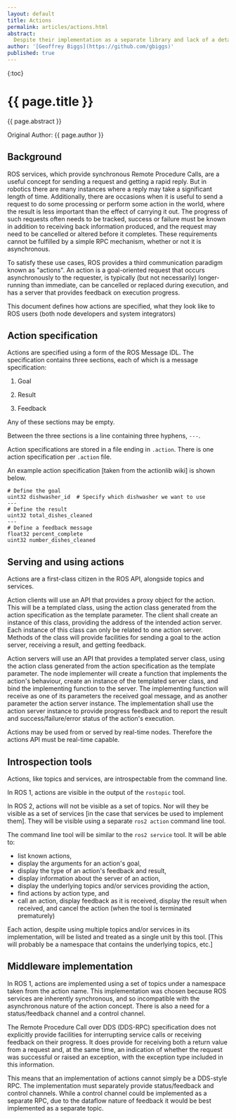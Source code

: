 ```yaml
---
layout: default
title: Actions
permalink: articles/actions.html
abstract:
  Despite their implementation as a separate library and lack of a detailed specification, actions are one of the three core types of interaction between ROS nodes. Their asynchronous nature combined with the feedback and control mechanism gives them significantly more power than a standard RPC. This article formalises the requirements for actions, including what a ROS user should see and what the middleware layer should provide.
author: '[Geoffrey Biggs](https://github.com/gbiggs)'
published: true
---
```


{:toc}

# {{ page.title }}

<div class="abstract" markdown="1">
{{ page.abstract }}
</div>

Original Author: {{ page.author }}

## Background

ROS services, which provide synchronous Remote Procedure Calls, are a useful concept for sending a request and getting a rapid reply. But in robotics there are many instances where a reply may take a significant length of time. Additionally, there are occasions when it is useful to send a request to do some processing or perform some action in the world, where the result is less important than the effect of carrying it out. The progress of such requests often needs to be tracked, success or failure must be known in addition to receiving back information produced, and the request may need to be cancelled or altered before it completes. These requirements cannot be fulfilled by a simple RPC mechanism, whether or not it is asynchronous.

To satisfy these use cases, ROS provides a third communication paradigm known as "actions". An action is a goal-oriented request that occurs asynchronously to the requester, is typically (but not necessarily) longer-running than immediate, can be cancelled or replaced during execution, and has a server that provides feedback on execution progress.

This document defines how actions are specified, what they look like to ROS users (both node developers and system integrators)

## Action specification

Actions are specified using a form of the ROS Message IDL. The specification contains three sections, each of which is a message specification:

1. Goal

1. Result

1. Feedback

Any of these sections may be empty.

Between the three sections is a line containing three hyphens, `---`.

Action specifications are stored in a file ending in `.action`. There is one action specification per `.action` file.

An example action specification [taken from the actionlib wiki] is shown below.

```
# Define the goal
uint32 dishwasher_id  # Specify which dishwasher we want to use
---
# Define the result
uint32 total_dishes_cleaned
---
# Define a feedback message
float32 percent_complete
uint32 number_dishes_cleaned
```

## Serving and using actions

Actions are a first-class citizen in the ROS API, alongside topics and services.

Action clients will use an API that provides a proxy object for the action. This will be a templated class, using the action class generated from the action specification as the template parameter. The client shall create an instance of this class, providing the address of the intended action server. Each instance of this class can only be related to one action server. Methods of the class will provide facilities for sending a goal to the action server, receiving a result, and getting feedback.

Action servers will use an API that provides a templated server class, using the action class generated from the action specification as the template parameter. The node implementer will create a function that implements the action's behaviour, create an instance of the templated server class, and bind the implementing function to the server. The implementing function will receive as one of its parameters the received goal message, and as another parameter the action server instance. The implementation shall use the action server instance to provide progress feedback and to report the result and success/failure/error status of the action's execution.

Actions may be used from or served by real-time nodes. Therefore the actions API must be real-time capable.

## Introspection tools

Actions, like topics and services, are introspectable from the command line.

In ROS 1, actions are visible in the output of the `rostopic` tool. 

In ROS 2, actions will not be visible as a set of topics. Nor will they be visible as a set of services [in the case that services be used to implement them]. They will be visible using a separate `ros2 action` command line tool.

The command line tool will be similar to the `ros2 service` tool. It will be able to:

- list known actions,
- display the arguments for an action's goal,
- display the type of an action's feedback and result,
- display information about the server of an action,
- display the underlying topics and/or services providing the action,
- find actions by action type, and
- call an action, display feedback as it is received, display the result when received, and cancel the action (when the tool is terminated prematurely)

Each action, despite using multiple topics and/or services in its implementation, will be listed and treated as a single unit by this tool. [This will probably be a namespace that contains the underlying topics, etc.]

## Middleware implementation

In ROS 1, actions are implemented using a set of topics under a namespace taken from the action name. This implementation was chosen because ROS services are inherently synchronous, and so incompatible with the asynchronous nature of the action concept. There is also a need for a status/feedback channel and a control channel.

The Remote Procedure Call over DDS (DDS-RPC) specification does not explicitly provide facilities for interrupting service calls or receiving feedback on their progress. It does provide for receiving both a return value from a request and, at the same time, an indication of whether the request was successful or raised an exception, with the exception type included in this information.

This means that an implementation of actions cannot simply be a DDS-style RPC. The implementation must separately provide status/feedback and control channels. While a control channel could be implemented as a separate RPC, due to the dataflow nature of feedback it would be best implemented as a separate topic.
